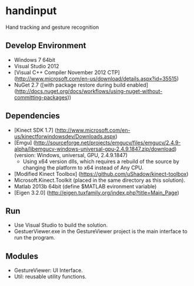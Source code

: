 # handinput

Hand tracking and gesture recognition

## Develop Environment
* Windows 7 64bit
* Visual Studio 2012
* [Visual C++ Compiler November 2012 CTP] (http://www.microsoft.com/en-us/download/details.aspx?id=35515)
* NuGet 2.7 ([with package restore during build enabled] (http://docs.nuget.org/docs/workflows/using-nuget-without-committing-packages))

## Dependencies
* [Kinect SDK 1.7] (http://www.microsoft.com/en-us/kinectforwindowsdev/Downloads.aspx)
* [Emgu] (http://sourceforge.net/projects/emgucv/files/emgucv/2.4.9-alpha/libemgucv-windows-universal-gpu-2.4.9.1847.zip/download) (version: Windows, universal, GPU, 2.4.9.1847)
  * Using x64 version dlls, which requires a rebuild of the source by changing the platform to x64 instead of Any CPU.
* [Modified Kinect Toolbox] (https://github.com/uShadow/kinect-toolbox)
* Microsoft.Kinect.Toolkit (placed in the same directory as this solution).
* Matlab 2013b 64bit (define $MATLAB evironment variable)
* [Eigen 3.2.0] (http://eigen.tuxfamily.org/index.php?title=Main_Page)

## Run
* Use Visual Studio to build the solution.
* GestuerViewer.exe in the GestureViewer project is the main interface to run the program. 

## Modules
* GestureViewer: UI Interface.
* Util: reusable utility functions.



